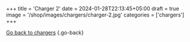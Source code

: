 +++
title = 'Charger 2'
date = 2024-01-28T22:13:45+05:00
draft = true
image = '/shop/images/chargers/charger-2.jpg'
categories = ['chargers']
+++

[Go back to chargers](/shop/categories/chargers/)
{.go-back}